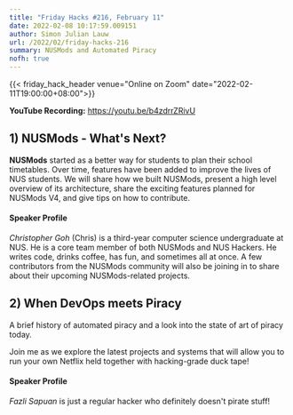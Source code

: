 ```yaml
---
title: "Friday Hacks #216, February 11"
date: 2022-02-08 10:17:59.009151
author: Simon Julian Lauw
url: /2022/02/friday-hacks-216
summary: NUSMods and Automated Piracy 
nofh: true
---
```


{{< friday_hack_header
    venue="Online on Zoom"
    date="2022-02-11T19:00:00+08:00">}}

**YouTube Recording:** https://youtu.be/b4zdrrZRivU

## 1) NUSMods - What's Next?

**NUSMods** started as a better way for students to plan their school timetables. Over time, features have been added to improve the lives of NUS students. We will share how we built NUSMods, present a high level overview of its architecture, share the exciting features planned for NUSMods V4, and give tips on how to contribute.

#### Speaker Profile

_Christopher Goh_ (Chris) is a third-year computer science undergraduate at NUS. He is a core team member of both NUSMods and NUS Hackers. He writes code, drinks coffee, has fun, and sometimes all at once. A few contributors from the NUSMods community will also be joining in to share about their upcoming NUSMods-related projects.

## 2) When DevOps meets Piracy

A brief history of automated piracy and a look into the state of art of piracy today. 

Join me as we explore the latest projects and systems that will allow you to run your own Netflix held together with hacking-grade duck tape!

#### Speaker Profile

_Fazli Sapuan_ is just a regular hacker who definitely doesn't pirate stuff!


